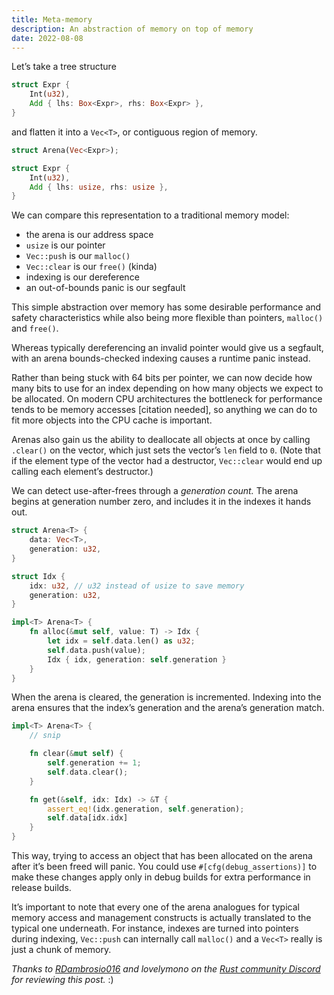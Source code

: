 ```yaml
---
title: Meta-memory
description: An abstraction of memory on top of memory
date: 2022-08-08
---
```


Let’s take a tree structure

```rust
struct Expr {
	Int(u32),
	Add { lhs: Box<Expr>, rhs: Box<Expr> },
}
```

and flatten it into a `Vec<T>`, or contiguous region of memory.

```rust
struct Arena(Vec<Expr>);

struct Expr {
	Int(u32),
	Add { lhs: usize, rhs: usize },
}
```

We can compare this representation to a traditional memory model:

- the arena is our address space
- `usize` is our pointer
- `Vec::push` is our `malloc()`
- `Vec::clear` is our `free()` (kinda)
- indexing is our dereference
- an out-of-bounds panic is our segfault

This simple abstraction over memory has
some desirable performance and safety characteristics
while also being more flexible than pointers, `malloc()` and `free()`.

Whereas typically dereferencing an invalid pointer would give us a segfault,
with an arena bounds-checked indexing causes a runtime panic instead.

Rather than being stuck with 64 bits per pointer,
we can now decide how many bits to use for an index
depending on how many objects we expect to be allocated.
On modern CPU architectures the bottleneck for performance
tends to be memory accesses [citation needed],
so anything we can do to fit more objects into the CPU cache is important.

Arenas also gain us the ability to deallocate all objects at once
by calling `.clear()` on the vector,
which just sets the vector’s `len` field to `0`.
(Note that if the element type of the vector had a destructor,
`Vec::clear` would end up calling each element’s destructor.)

We can detect use-after-frees through a _generation count._
The arena begins at generation number zero,
and includes it in the indexes it hands out.

```rust
struct Arena<T> {
	data: Vec<T>,
	generation: u32,
}

struct Idx {
	idx: u32, // u32 instead of usize to save memory
	generation: u32,
}

impl<T> Arena<T> {
	fn alloc(&mut self, value: T) -> Idx {
		let idx = self.data.len() as u32;
		self.data.push(value);
		Idx { idx, generation: self.generation }
	}
}
```

When the arena is cleared, the generation is incremented.
Indexing into the arena ensures that the index’s generation
and the arena’s generation match.

```rust
impl<T> Arena<T> {
	// snip

	fn clear(&mut self) {
		self.generation += 1;
		self.data.clear();
	}

	fn get(&self, idx: Idx) -> &T {
		assert_eq!(idx.generation, self.generation);
		self.data[idx.idx]
	}
}
```

This way, trying to access an object that has been allocated on the arena
after it’s been freed will panic.
You could use `#[cfg(debug_assertions)]` to make these changes
apply only in debug builds for extra performance in release builds.

It’s important to note that every one of the arena analogues
for typical memory access and management constructs
is actually translated to the typical one underneath.
For instance, indexes are turned into pointers during indexing,
`Vec::push` can internally call `malloc()`
and a `Vec<T>` really is just a chunk of memory.

_Thanks to [RDambrosio016](https://github.com/RDambrosio016) and lovelymono on the [Rust community Discord](https://discord.gg/rust-lang-community) for reviewing this post._ :)

